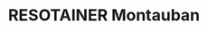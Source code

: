 ---
title: "RESOTAINER Montauban"
url: /montauban/resotainer-montauban/
shop: location de stockage
---